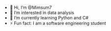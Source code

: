- 👋 Hi, I’m @Mimsum7
- 👀 I’m interested in data analysis
- 🌱 I’m currently learning Python and C#
- ⚡ Fun fact: I am a software engineering student

<!---
Mimsum7/Mimsum7 is a ✨ special ✨ repository because its `README.md` (this file) appears on your GitHub profile.
You can click the Preview link to take a look at your changes.
--->

